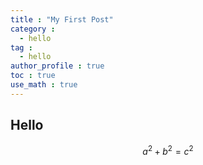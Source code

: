 ```yaml
---
title : "My First Post"
category :
  - hello
tag :
  - hello
author_profile : true
toc : true
use_math : true
---
```


## Hello

$$a^2+b^2=c^2$$
